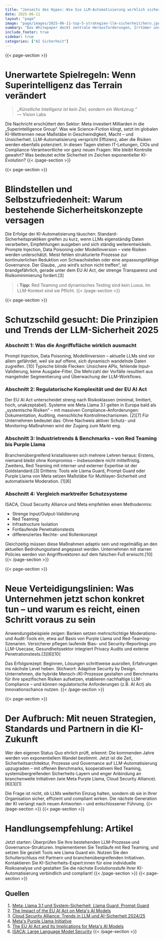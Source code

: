 ```yaml
---
title: "Jenseits des Hypes: Wie Sie LLM-Automatisierung wirklich sicher machen"
date: 2025-06-11
layout: "page"
image: "page/images/2025-06-11-top-5-strategien-llm-sicherheit/hero.jpg"
summary: "Das Whitepaper deckt zentrale Herausforderungen, Irrtümer und Chancen der sicheren LLM-Automatisierung in regulierten Branchen auf – von regulatorischen Fallstricken über neue Verteidigungsmechanismen bis hin zu Best Practices im Praxiseinsatz. Es liefert differenzierte Einblicke in aktuelle Markttrends, regulatorische Stolpersteine (EU AI Act), die neuesten Initiativen zu System-Sicherheit (Meta Purple Llama, Llama Guard, Prompt-Red-Teaming) und konkrete Handlungsempfehlungen für Entscheider:innen aus Finanzwesen, öffentlicher Hand, Gesundheit, Mittelstand und Tech."
include_footer: true
sidebar: true
categories: ["AI Sicherheit"]
---
```


{{< page-section >}}
# Unerwartete Spielregeln: Wenn Superintelligenz das Terrain verändert

> *„Künstliche Intelligenz ist kein Ziel, sondern ein Werkzeug.“*  
> — Vision Labs

Die Nachricht erschüttert den Sektor: Meta investiert Milliarden in die „Superintelligence Group“. Was wie Science-Fiction klingt, setzt im globalen KI-Wettrennen neue Maßstäbe in Geschwindigkeit, Macht – und Unsicherheit. LLM-Automatisierung verspricht Effizienz, aber die Risiken werden ebenfalls potenziert. In diesen Tagen stehen IT-Leitungen, CIOs und Compliance-Verantwortliche vor ganz neuen Fragen: Wie bleibt Kontrolle gewahrt? Was bedeutet echte Sicherheit im Zeichen exponentieller KI-Evolution?
{{< /page-section >}}

{{< page-section >}}
# Blindstellen und Selbstzufriedenheit: Warum bestehende Sicherheitskonzepte versagen

Die Erfolge der KI-Automatisierung täuschen: Standard-Sicherheitspraktiken greifen zu kurz, wenn LLMs eigenständig Daten verarbeiten, Empfehlungen ausgeben und sich ständig weiterentwickeln. Prompte Injection, Data Poisoning oder Modellinversion – viele Risiken werden unterschätzt. Meist fehlen strukturierte Prozesse zur kontinuierlichen Reduktion von Schwachstellen oder eine anpassungsfähige Governance. Der Glaube, „uns wird’s schon nicht treffen“, ist brandgefährlich, gerade unter dem EU AI Act, der strenge Transparenz und Risikominimierung fordert.[3]

> ℹ️ **Tipp:** Red Teaming und dynamisches Testing sind kein Luxus. Im LLM-Kontext sind sie Pflicht.
{{< /page-section >}}

{{< page-section >}}
# Schutzschild gesucht: Die Prinzipien und Trends der LLM-Sicherheit 2025

### Abschnitt 1: Was die Angriffsfläche wirklich ausmacht

Prompt Injection, Data Poisoning, Modellinversion – aktuelle LLMs sind vor allem gefährdet, weil sie auf offene, sich dynamisch wandelnde Daten zugreifen. [10] Typische blinde Flecken: Unsichere APIs, fehlende Input-Validierung, keine Ausgabe-Filter. Die Mehrzahl der Vorfälle resultiert aus mangelnder Segmentierung und Überwachung der LLM-Workflows.

### Abschnitt 2: Regulatorische Komplexität und der EU AI Act

Der EU AI Act unterscheidet streng nach Risikoklassen (minimal, limitiert, hoch, unakzeptabel). Systeme wie Meta Llama 3.1 gelten in Europa bald als „systemische Risiken“ – mit massiven Compliance-Anforderungen: Dokumentation, Auditing, menschliche Kontrollmechanismen. [2][7] Für Unternehmen bedeutet das: Ohne Nachweis aktiver Schutz- und Monitoring-Maßnahmen wird der Zugang zum Markt eng.

### Abschnitt 3: Industrietrends & Benchmarks – von Red Teaming bis Purple Llama

Branchenübergreifend kristallisieren sich mehrere Lehren heraus: Erstens, niemand bleibt ohne Kompromiss – insbesondere nicht mittelfristig. Zweitens, Red Teaming mit interner und externer Expertise ist der Goldstandard.[3] Drittens: Tools wie Llama Guard, Prompt Guard oder Purple Llama von Meta setzen Maßstäbe für Multilayer-Sicherheit und automatisierte Moderation. [1][6]

### Abschnitt 4: Vergleich marktreifer Schutzsysteme

ISACA, Cloud Security Alliance und Meta empfehlen einen Methodenmix:  
- Strenge Input/Output-Validierung
- Red Teaming
- Infrastructure Isolation
- Fortlaufende Penetrationstests
- differenziertes Rechte- und Rollenkonzept

Gleichzeitig müssen diese Maßnahmen adaptiv sein und regelmäßig an den aktuellen Bedrohungsstand angepasst werden. Unternehmen mit starren Policies werden von Angriffsvektoren auf dem falschen Fuß erwischt.[10]
{{< /page-section >}}

{{< page-section >}}
# Neue Verteidigungslinien: Was Unternehmen jetzt schon konkret tun – und warum es reicht, einen Schritt voraus zu sein

Anwendungsbeispiele zeigen: Banken setzen mehrschichtige Moderations- und Audit-Tools ein, etwa auf Basis von Purple Llama und Red-Teaming-Szenarien. Versicherer pflegen laufende Bias- und Security-Reportings pro LLM-Usecase, Gesundheitssektor integriert Privacy Audits und externe Penetrationstests.[3][6][10]

Das Erfolgsrezept: Beginnen, Lösungen schrittweise ausrollen, Erfahrungen ins nächste Level heben. Stichwort: Adaptive Security by Design. Unternehmen, die hybride Mensch-/KI-Prozesse gestalten und Benchmarks für ihre spezifischen Risiken aufsetzen, etablieren nachhaltige LLM-Compliance – und können regulatorische Anforderungen (z.B. AI Act) als Innovationschance nutzen.
{{< /page-section >}}

{{< page-section >}}
# Der Aufbruch: Mit neuen Strategien, Standards und Partnern in die KI-Zukunft

Wer den eigenen Status Quo ehrlich prüft, erkennt: Die kommenden Jahre werden von exponentiellem Wandel bestimmt. Jetzt ist die Zeit, Sicherheitsarchitektur, Prozesse und Governance auf LLM-Automatisierung upzugraden – mit offenen Benchmarks, kooperativem Red Teaming, systemübergreifenden Sicherheits-Layern und enger Anbindung an branchenweite Initiativen (wie Meta Purple Llama, Cloud Security Alliance). [6][3][1]

Die Frage ist nicht, ob LLMs weiterhin Einzug halten, sondern ob sie in Ihrer Organisation sicher, effizient und compliant wirken. Die nächste Generation der KI verlangt nach neuen Antworten – und entschlossener Führung.
{{< /page-section >}}
{{< page-section >}}
# Handlungsempfehlung: Artikel

Jetzt starten: Überprüfen Sie Ihre bestehenden LLM-Prozesse und Governance-Strukturen. Implementieren Sie Testläufe mit Red Teaming, und setzen Sie gezielt Tools wie Llama Guard ein. Nutzen Sie den Schulterschluss mit Partnern und branchenübergreifenden Initiativen. Kontaktieren Sie KI-Sicherheits-Expert:innen für eine individuelle Risikoanalyse und gestalten Sie die nächste Evolutionsstufe Ihrer KI-Automatisierung verbindlich und compliant!
{{< /page-section >}}
{{< page-section >}}
## Quellen

1. [Meta: Llama 3.1 und System-Sicherheit, Llama Guard, Prompt Guard](https://ai.meta.com/blog/meta-llama-3-1-ai-responsibility/)  
2. [The Impact of the EU AI Act on Meta's AI Models](https://www.hulkapps.com/no/blogs/ecommerce-hub/the-impact-of-the-eu-ai-act-on-metas-ai-models-1)  
3. [Cloud Security Alliance: Trends in LLM und AI-Sicherheit 2024/25](https://cloudsecurityalliance.org/blog/2024/09/16/the-top-3-trends-in-llm-and-ai-security)  
6. [Meta's Purple Llama Initiative](https://blog.partners1xbet.com/meta-to-establish-ai-safety-regulations/)  
7. [The EU AI Act and Its Implications for Meta's AI Models](https://www.hulkapps.com/no/blogs/ecommerce-hub/the-eu-ai-act-and-its-implications-for-metas-ai-models-1)  
10. [ISACA: Large Language Model Security](https://www.isaca.org/resources/news-and-trends/isaca-now-blog/2024/navigating-the-complex-landscape-of-large-language-model-security)
{{< /page-section >}}